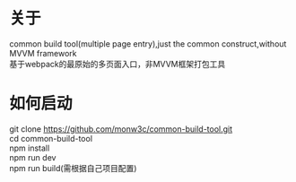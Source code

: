 # 关于
common build tool(multiple page entry),just the common construct,without MVVM framework  
基于webpack的最原始的多页面入口，非MVVM框架打包工具


# 如何启动
git clone https://github.com/monw3c/common-build-tool.git  
cd common-build-tool  
npm install  
npm run dev  
npm run build(需根据自己项目配置)  
